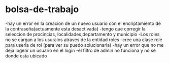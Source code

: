 # bolsa-de-trabajo
-hay un error en la creacion de un nuevo usuario con el encriptamiento de la contraseña(actuamente esta desactivada)
-tengo que corregir la seleccion de procincias, localidades,departamento y municipio
-Los roles no se cargan a los usuraios atraves de la entidad roles
-cree una clase role para userla de rol (para ver su puedo solucionarla)
-hay un error que no me deja logear un usuario en el login
-el filtro de admin no funciona y no se donde esta ubicado